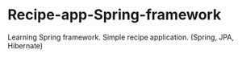 # Recipe-app-Spring-framework
Learning Spring framework. Simple recipe application. (Spring, JPA, Hibernate)
